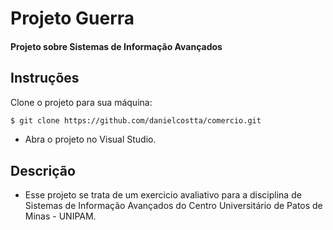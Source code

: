 Projeto Guerra
=====================

#### Projeto sobre Sistemas de Informação Avançados

## Instruções

Clone o projeto para sua máquina:

```bash
$ git clone https://github.com/danielcostta/comercio.git
```

- Abra o projeto no Visual Studio.

## Descrição

- Esse projeto se trata de um exercicio avaliativo para a disciplina de Sistemas de Informação Avançados do Centro Universitário de Patos de Minas - UNIPAM.
	
